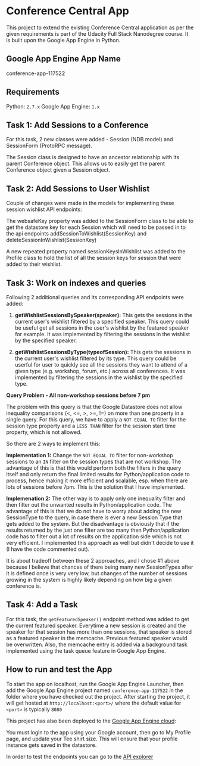 Conference Central App
======================
This project to extend the existing Conference Central application as per the given requirements is part of the Udacity Full Stack Nanodegree course. It is built upon the Google App Engine in Python.

Google App Engine App Name
--------------------------
conference-app-117522

Requirements
------------
Python: `2.7.x`
Google App Engine: `1.x`


Task 1: Add Sessions to a Conference
------------------------------------
For this task, 2 new classes were added - Session (NDB model) and SessionForm (ProtoRPC message).

The Session class is designed to have an ancestor relationship with its parent Conference object. This allows us to easily get the parent Conference object given a Session object.


Task 2: Add Sessions to User Wishlist
--------------------------------------
Couple of changes were made in the models for implementing these session wishlist API endpoints:

The websafeKey property was added to the SessionForm class to be able to get the datastore key for each Session which will need to be passed in to the api endpoints addSessionToWishlist(SessionKey) and
deleteSessionInWishlist(SessionKey)

A new repeated property named sessionKeysInWishlist was added to the Profile class to hold the list of all the session keys for session that were added to their wishlist.


Task 3: Work on indexes and queries
------------------------------------

Following 2 additional queries and its corresponding API endpoints were added:

1. **getWishlistSessionsBySpeaker(speaker):**  This gets the sessions in the current user's wishlist filtered by a specified speaker. This query could be useful get all sessions in the user's wishlist by the featured speaker for example. It was implemented by filtering the sessions in the wishlist by the specified speaker.

2. **getWishlistSessionsByType(typeofSession):** This gets the sessions in the current user's wishlist filtered by its type. This query could be userful for user to quickly see all the sessions they want to attend of a given type (e.g. workshop, forum, etc.) across all conferences. It was implemented by filtering the sessions in the wishlist by the specified type.

**Query Problem - All non-workshop sessions before 7 pm**

The problem with this query is that the Google Datastore does not allow inequality comparisons (<, <=, >, >=, !=) on more than one property in a single query. For this query, we have to apply a `NOT EQUAL TO` filter for the session type property and a `LESS THAN` filter for the session start time property, which is not allowed.

So there are 2 ways to implement this:

**Implementation 1:**
Change the `NOT EQUAL TO` filter for non-workshop sessions to an `IN` filter on the session types that are not workshop. The advantage of this is that this would perform both the filters in the query itself and only return the final limited results for Python/application code to process, hence making it more efficient and scalable, esp. when there are lots of sessions before 7pm. This is the solution that I have implemented.

**Implemenation 2:**
The other way is to apply only one inequality filter and then filter out the unwanted results in Python/application code. The advantage of this is that we do not have to worry about adding the new SessionType to the query, in case there is ever a new Session Type that gets added to the system. But the disadvantage is obviously that if the results returned by the just one filter are too many then Python/application code has to filter out a lot of results on the application side which is not very efficient. I implemented this approach as well but didn't decide to use it (I have the code commented out).

It is about tradeoff between these 2 approaches, and I chose #1 above because I believe that chances of there being many new SessionTypes after it is defined once is very very low, but changes of the number of sessions growing in the system is highly likely depending on how big a given conference is.


Task 4: Add a Task
-------------------
For this task, the `getFeaturedSpeaker()` endpoint method was added to get the current featured speaker. Everytime a new session is created and the speaker for that session has more than one sessions, that speaker is stored as a featured speaker in the memcache. Previous featured speaker would be overwritten. Also, the memcache entry is added via a background task implemented using the task queue feature in Google App Engine.


How to run and test the App
----------------------------
To start the app on localhost, run the Google App Engine Launcher, then add the Google App Engine project named `conference-app-117522` in the folder where you have checked out the project. After starting the project, it will get hosted at `http://localhost:<port>/` where the default value for `<port>` is typically `8080`

This project has also been deployed to the [Google App Engine cloud](https://conference-app-117522.appspot.com/):

You must login to the app using your Google account, then go to My Profile page, and update your Tee shirt size. This will ensure that your profile instance gets saved in the datastore.

In order to test the endpoints you can go to the [API explorer](https://apis-explorer.appspot.com/apis-explorer/?base=https://conference-app-117522.appspot.com/_ah/api#p/conference/v1/)

